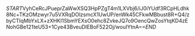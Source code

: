 $START$VyhCeRcJPueprZaWwXSQ3HpPZgT4m1LXVbj6/iJ0iYUdf3RCpHLdhk8Nc+TKzOMzwyr7u5VXRqDOlzsmcX1UwUP/enWk45CFkwMBbust8R+Q4/zbyCTIqMbYxLX+zXHKI1SbmYEXsO0ehc8ZvkeJQ7o9OencQwZosYtqKD4zENohGBe121teU53+1Cye43BveuDIEBoF522Oj/wouIYtnA==$END$